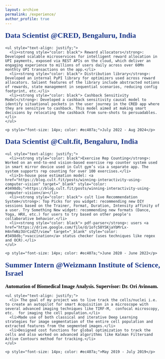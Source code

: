 ```yaml
---
layout: archive
permalink: /experience/
author_profile: true
---
```


<div style="display: flex; justify-content: center; align-items: center; margin-top: -30px">
  <!-- <div style="margin-right: 40px;">
    <img src="/assets/images/cred.jpeg" alt="CRED" style="width: 200px; height: auto;">
  </div> -->
  <div style="flex: 1; font-size: 14px; color: #212f3c; font-family: 'Times New Roman', Times, serif;">
    <h2 style="color: #1e3a8a; font-size: 24px; font-family: 'Times New Roman', Times, serif;">Data Scientist @CRED, Bengaluru, India</h2>
    
    <ul style="text-align: justify;">
      <li><strong style="color: black"> Reward allocators</strong>: Developed scalable microservices for intelligent reward allocation in UPI payments, exposed via REST APIs on the cloud, which deliver an engaging experience to millions of users daily across over 60Mn monthly UPI transactions on the app.</li>
      <li><strong style="color: black"> Distribution library</strong>: Developed an internal PyPI library for optimizers used across reward allocators. Salient features of the library include abstracted notions of rewards, state management in sequential scenarios, reducing config footprint, etc.</li>
      <li><strong style="color: black"> Cashback Sensitivity Model</strong>: Developed a cashback sensitivity causal model to identify situational pockets in the user journey in the CRED app where they are sensitive to cashback. This model aimed at making smart decisions by relocating the cashback from sure-shots to persuadables.</li>
    </ul>
    
    <p style="font-size: 14px; color: #ec407a;">July 2022 - Aug 2024</p>
  </div>
</div>


<div style="display: flex; justify-content: center; align-items: center; margin-top: -30px">
  <!-- <div style="margin-right: 40px;">
    <img src="/assets/images/cult.jpeg" alt="Cult" style="width: 200px; height: auto;">
  </div> -->
  <div style="flex: 1; font-size: 14px; color: #212f3c; font-family: 'Times New Roman', Times, serif;">
    <h2 style="color: #1e3a8a; font-size: 24px; font-family: 'Times New Roman', Times, serif;">Data Scientist @Cult.fit, Bengaluru, India</h2>

    <ul style="text-align: justify;">
      <li><strong style="color: black">Exercise Rep Counting</strong>: Worked on an end-to-end vision-based exercise rep counter system used in smart mirror device used in Cult gym’s via a separate app. The system supports rep counting for over 100 exercises.</li>
      <li>In-house pose estimation model: <a href="https://blog.cult.fit/posts/winning-interactivity-using-computer-vision" target="_blank" style="color: #3498db;">https://blog.cult.fit/posts/winning-interactivity-using-computer-vision</a></li>
      <li><strong style="color: black"> cult live Recommendation System</strong>: Top Picks for you widget: recommending new DIY sessions based on the Trainer, Format, Duration, Intensity affinity of a user. Try Something New widget: recommending new formats (Dance, Yoga, HRX, etc.) for users to try based on other people's collaborative behavior.</li>
      <li><strong style="color: black"> pdf-parser</strong>: users <a href="https://drive.google.com/file/d/1ofc58YSKjaYbMrLx-H4nfmNz3UrCzdZf/view" target="_blank" style="color: #3498db;">vaccination</a> status checker (uses techniques like regex and OCR).</li>
    </ul>
    
    <p style="font-size: 14px; color: #ec407a;">June 2020 - June 2022</p>
  </div>
</div>


<div style="display: flex; justify-content: center; align-items: center; margin-top: -30px">
  <!-- <div style="margin-right: 40px;">
    <img src="/assets/images/wis.jpg" alt="WIS" style="width: 200px; height: auto;">
  </div> -->
  <div style="flex: 1; font-size: 14px; color: #212f3c; font-family: 'Times New Roman', Times, serif;">
    <h2 style="color: #1e3a8a; font-size: 24px; font-family: 'Times New Roman', Times, serif;">Summer Intern @Weizmann Institute of Science, Israel</h2>
    <p><strong style="color: black; font-size: 16px;">Automation of Biomedical Image Analysis. Supervisor: Dr. Ori Avinoam.</strong></p>

    <ul style="text-align: justify;">
      <li> The goal of my project was to live track the cells/nuclei i.e. to create an autopilot for smart Acquisition in a microscope with several advanced imaging techniques like TIRF-M,  confocal microscopy, etc.  for imaging the cell population.</li>
      <li>Made use of both classical and iterative Deep Learning strategies for image segmentation of the entire cell population and extracted features from the segmented images.</li>
      <li>Designed cost functions for global optimization to track the cells and also worked on advanced algorithms like Kalman Filtersand Active Contours method for tracking.</li>
    </ul>
    
    <p style="font-size: 14px; color: #ec407a;">May 2019 - July 2019</p>
  </div>
</div>
